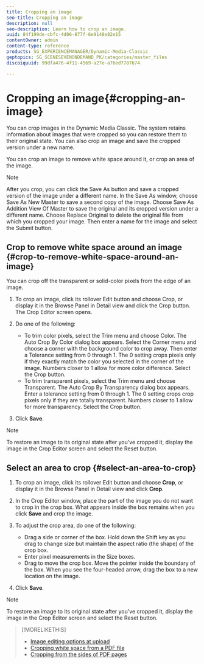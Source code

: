 ```yaml
---
title: Cropping an image
seo-title: Cropping an image
description: null
seo-description: Learn how to crop an image.
uuid: 84f199de-cbfc-4d06-877f-6e9148e82e15
contentOwner: admin
content-type: reference
products: SG_EXPERIENCEMANAGER/Dynamic-Media-Classic
geptopics: SG_SCENESEVENONDEMAND_PK/categories/master_files
discoiquuid: 99dfa476-4f11-4569-a27e-a76ed7787674

---
```


# Cropping an image{#cropping-an-image}

You can crop images in the Dynamic Media Classic. The system retains information about images that were cropped so you can restore them to their original state. You can also crop an image and save the cropped version under a new name.

You can crop an image to remove white space around it, or crop an area of the image.

>[!NOTE]
>
>After you crop, you can click the Save As button and save a cropped version of the image under a different name. In the Save As window, choose Save As New Master to save a second copy of the image. Choose Save As Addition View Of Master to save the original and its cropped version under a different name. Choose Replace Original to delete the original file from which you cropped your image. Then enter a name for the image and select the Submit button.

## Crop to remove white space around an image {#crop-to-remove-white-space-around-an-image}

You can crop off the transparent or solid-color pixels from the edge of an image.

1. To crop an image, click its rollover Edit button and choose Crop, or display it in the Browse Panel in Detail view and click the Crop button. The Crop Editor screen opens.
1. Do one of the following:

    * To trim color pixels, select the Trim menu and choose Color. The Auto Crop By Color dialog box appears. Select the Corner menu and choose a corner with the background color to crop away. Then enter a Tolerance setting from 0 through 1. The 0 setting crops pixels only if they exactly match the color you selected in the corner of the image. Numbers closer to 1 allow for more color difference. Select the Crop button.
    * To trim transparent pixels, select the Trim menu and choose Transparent. The Auto Crop By Transparency dialog box appears. Enter a tolerance setting from 0 through 1. The 0 setting crops crop pixels only if they are totally transparent. Numbers closer to 1 allow for more transparency. Select the Crop button.

1. Click **Save**.

>[!NOTE]
>
>To restore an image to its original state after you’ve cropped it, display the image in the Crop Editor screen and select the Reset button.

## Select an area to crop {#select-an-area-to-crop}

1. To crop an image, click its rollover Edit button and choose **Crop**, or display it in the Browse Panel in Detail view and click **Crop**.

1. In the Crop Editor window, place the part of the image you do not want to crop in the crop box. What appears inside the box remains when you click **Save** and crop the image.
1. To adjust the crop area, do one of the following:

    * Drag a side or corner of the box. Hold down the Shift key as you drag to change size but maintain the aspect ratio (the shape) of the crop box.
    * Enter pixel measurements in the Size boxes.
    * Drag to move the crop box. Move the pointer inside the boundary of the box. When you see the four-headed arrow, drag the box to a new location on the image.

1. Click **Save**.

>[!NOTE]
>
>To restore an image to its original state after you’ve cropped it, display the image in the Crop Editor screen and select the Reset button.

>[!MORELIKETHIS]
>
>* [Image editing options at upload](image-editing-options-upload.md#image-editing-options-at-upload)
>* [Cropping white space from a PDF file](pdfs.md#cropping_white_space_from_a_pdf_file)
>* [Cropping from the sides of PDF pages](pdfs.md#cropping_from_the_sides_of_pdf_pages)
